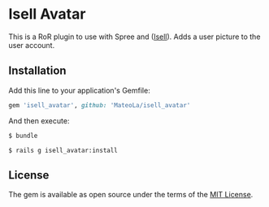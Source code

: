 # Isell Avatar
This is a RoR plugin to use with Spree and ([Isell](https://github.com/MateoLa/Isell)).
Adds a user picture to the user account.

## Installation
Add this line to your application's Gemfile:

```ruby
gem 'isell_avatar', github: 'MateoLa/isell_avatar'
```

And then execute:
```bash
$ bundle
```

```rails
$ rails g isell_avatar:install
```

## License
The gem is available as open source under the terms of the [MIT License](https://opensource.org/licenses/MIT).

